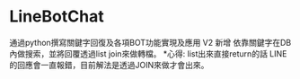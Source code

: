 # LineBotChat
通過python撰寫關鍵字回復及各項BOT功能實現及應用
V2 新增 依靠關鍵字在DB內做搜索，並將回覆透過list join來做轉檔。
*心得: list出來直接return的話 LINE的回應會一直報錯，目前解法是透過JOIN來做才會出來。
